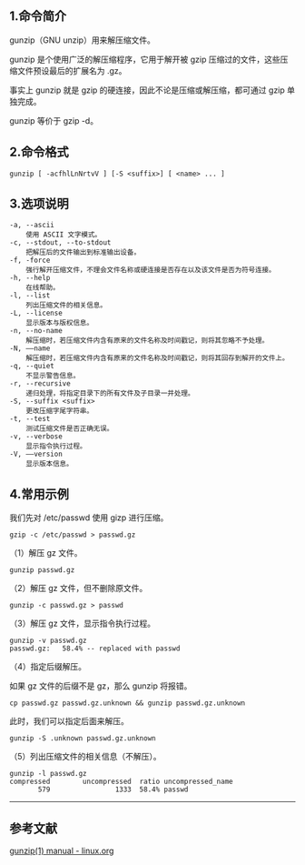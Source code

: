 ## 1.命令简介
gunzip（GNU unzip）用来解压缩文件。

gunzip 是个使用广泛的解压缩程序，它用于解开被 gzip 压缩过的文件，这些压缩文件预设最后的扩展名为 .gz。

事实上 gunzip 就是 gzip 的硬连接，因此不论是压缩或解压缩，都可通过 gzip 单独完成。

gunzip 等价于 gzip -d。

## 2.命令格式
```shell
gunzip [ -acfhlLnNrtvV ] [-S <suffix>] [ <name> ... ]
```
## 3.选项说明
```shell
-a, --ascii
	使用 ASCII 文字模式。
-c, --stdout, --to-stdout
	把解压后的文件输出到标准输出设备。
-f, -force
	强行解开压缩文件，不理会文件名称或硬连接是否存在以及该文件是否为符号连接。
-h, --help
	在线帮助。
-l, --list
	列出压缩文件的相关信息。
-L, --license
	显示版本与版权信息。
-n, --no-name
	解压缩时，若压缩文件内含有原来的文件名称及时间戳记，则将其忽略不予处理。
-N, ——name
	解压缩时，若压缩文件内含有原来的文件名称及时间戳记，则将其回存到解开的文件上。
-q, --quiet
	不显示警告信息。
-r, --recursive
	递归处理，将指定目录下的所有文件及子目录一并处理。
-S, --suffix <suffix>
	更改压缩字尾字符串。
-t, --test
	测试压缩文件是否正确无误。
-v, --verbose
	显示指令执行过程。
-V, ——version
	显示版本信息。
```
## 4.常用示例
我们先对 /etc/passwd 使用 gizp 进行压缩。
```shell
gzip -c /etc/passwd > passwd.gz
```
（1）解压 gz 文件。
```shell
gunzip passwd.gz
```

（2）解压 gz 文件，但不删除原文件。
```shell
gunzip -c passwd.gz > passwd
```

（3）解压 gz 文件，显示指令执行过程。
```shell
gunzip -v passwd.gz
passwd.gz:	 58.4% -- replaced with passwd
```

（4）指定后缀解压。

如果 gz 文件的后缀不是 gz，那么 gunzip 将报错。
```shell
cp passwd.gz passwd.gz.unknown && gunzip passwd.gz.unknown
```
此时，我们可以指定后面来解压。
```shell
gunzip -S .unknown passwd.gz.unknown
```

（5）列出压缩文件的相关信息（不解压）。
```shell
gunzip -l passwd.gz
compressed        uncompressed  ratio uncompressed_name
	   579                1333  58.4% passwd
```

---
## 参考文献
[gunzip(1) manual - linux.org](https://www.linux.org/docs/man1/gunzip.html)

<Vssue title="gunzip" />